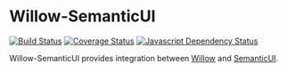 # Willow-SemanticUI

[![Build Status](https://travis-ci.org/ba-st/Willow-SemanticUI.svg?branch=master)](https://travis-ci.org/ba-st/Willow-SemanticUI)
[![Coverage Status](https://coveralls.io/repos/github/ba-st/Willow-SemanticUI/badge.svg?branch=master)](https://coveralls.io/github/ba-st/Willow-SemanticUI?branch=master)
[![Javascript Dependency Status](https://david-dm.org/ba-st/Willow-SemanticUI.svg)](https://david-dm.org/ba-st/Willow-SemanticUI)

Willow-SemanticUI provides integration between [Willow](https://github.com/ba-st/Willow) and [SemanticUI](https://semantic-ui.com/).
